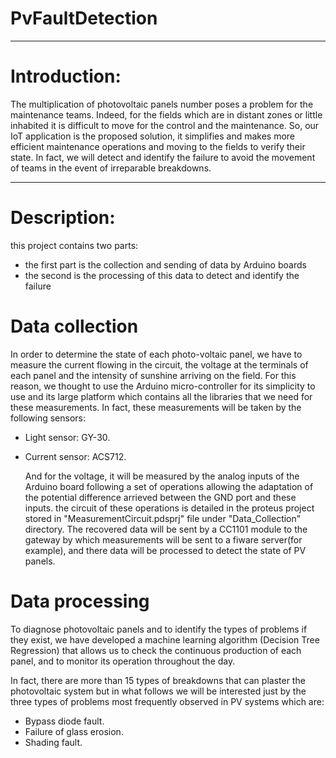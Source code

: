 # PvFaultDetection
______________________________________________________________________________________________________________________________
# Introduction:
  The multiplication of photovoltaic panels number poses a problem for the maintenance teams. Indeed, for the fields which are in distant zones or little inhabited it is difficult to move for the control and the maintenance.
So, our IoT application is the proposed solution, it simplifies and makes more efficient maintenance operations and moving to the fields to verify their state. In fact, we will detect and identify the failure to avoid the movement of teams in the event of irreparable breakdowns.
_______________________________________________________________________________________________________________________________
# Description:
  this project contains two parts:
- the first part is the collection and sending of data by Arduino boards
- the second is the processing of this data to detect and identify the failure
# Data collection
  In order to determine the state of each photo-voltaic panel, we have to measure the current flowing in the circuit, the voltage at the terminals of each panel and the intensity of sunshine arriving on the field. For this reason, we thought to use the Arduino micro-controller for its simplicity to use and its large platform which contains all the libraries that we need for these measurements.
In fact, these measurements will be taken by the following sensors:
- Light sensor: GY-30.
- Current sensor: ACS712.

  And for the voltage, it will be measured by the analog inputs of the Arduino board following a set of operations allowing the adaptation of the potential difference arrieved between the GND port and these inputs. the circuit of these operations is detailed in the proteus project stored in "MeasurementCircuit.pdsprj" file under "Data_Collection" directory.
The recovered data will be sent by a CC1101 module to the gateway by which measurements will be sent to a fiware server(for example), and there data will be processed to detect the state of PV panels.
# Data processing
To diagnose photovoltaic panels and to identify the types of problems if they exist, we have developed a machine learning algorithm (Decision Tree Regression) that allows us to check the continuous production of each panel, and to monitor its operation throughout the day.

In fact, there are more than 15 types of breakdowns that can plaster the photovoltaic system but in what follows we will be interested just by the three types of problems most frequently observed in PV systems which are:

  - Bypass diode fault.
  - Failure of glass erosion.
  - Shading fault.
